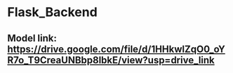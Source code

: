 # Flask_Backend

## Model link: https://drive.google.com/file/d/1HHkwlZqO0_oYR7o_T9CreaUNBbp8lbkE/view?usp=drive_link
